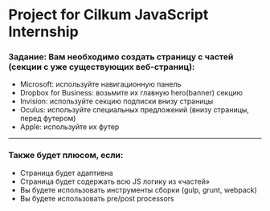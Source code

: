 # Project for Cilkum JavaScript Internship

### Задание: Вам необходимо создать страницу с частей (секции с уже существующих веб-страниц):
- Microsoft: используйте навигационную панель
- Dropbox for Business: возьмите их главную hero(banner) секцию
- Invision: используйте секцию подписки внизу страницы
- Oculus: используйте специальных предложений (внизу страницы, перед футером)
- Apple: используйте их футер
- - -
### Также будет плюсом, если: 
- Страница будет адаптивна
- Страница будет содержать всю JS логику из «частей»
- Вы будете использовать инструменты сборки (gulp, grunt, webpack)
- Вы будете использовать pre/post processors